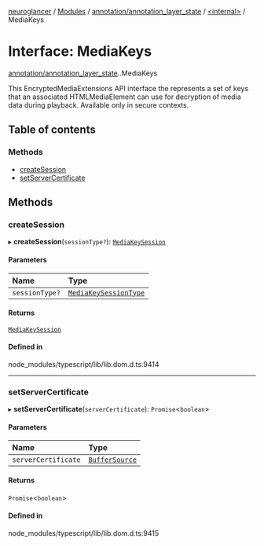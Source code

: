 [neuroglancer](../README.md) / [Modules](../modules.md) / [annotation/annotation\_layer\_state](../modules/annotation_annotation_layer_state.md) / [<internal\>](../modules/annotation_annotation_layer_state._internal_.md) / MediaKeys

# Interface: MediaKeys

[annotation/annotation_layer_state](../modules/annotation_annotation_layer_state.md).[<internal>](../modules/annotation_annotation_layer_state._internal_.md).MediaKeys

This EncryptedMediaExtensions API interface the represents a set of keys that an associated HTMLMediaElement can use for decryption of media data during playback.
Available only in secure contexts.

## Table of contents

### Methods

- [createSession](annotation_annotation_layer_state._internal_.MediaKeys.md#createsession)
- [setServerCertificate](annotation_annotation_layer_state._internal_.MediaKeys.md#setservercertificate)

## Methods

### createSession

▸ **createSession**(`sessionType?`): [`MediaKeySession`](../modules/annotation_annotation_layer_state._internal_.md#mediakeysession)

#### Parameters

| Name | Type |
| :------ | :------ |
| `sessionType?` | [`MediaKeySessionType`](../modules/annotation_annotation_layer_state._internal_.md#mediakeysessiontype) |

#### Returns

[`MediaKeySession`](../modules/annotation_annotation_layer_state._internal_.md#mediakeysession)

#### Defined in

node_modules/typescript/lib/lib.dom.d.ts:9414

___

### setServerCertificate

▸ **setServerCertificate**(`serverCertificate`): `Promise`<`boolean`\>

#### Parameters

| Name | Type |
| :------ | :------ |
| `serverCertificate` | [`BufferSource`](../modules/annotation_annotation_layer_state._internal_.md#buffersource) |

#### Returns

`Promise`<`boolean`\>

#### Defined in

node_modules/typescript/lib/lib.dom.d.ts:9415
